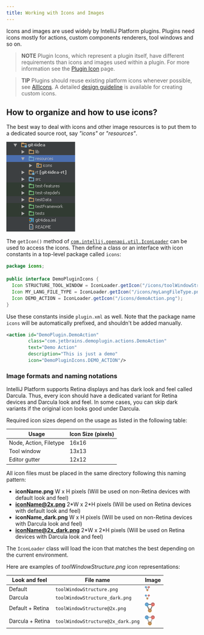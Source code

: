 ```yaml
---
title: Working with Icons and Images
---
```


Icons and images are used widely by IntelliJ Platform plugins. Plugins need icons mostly for actions, custom components renderers, tool windows and so on.

> **NOTE** Plugin Icons, which represent a plugin itself, have different requirements than icons and images used within a plugin.
For more information see the [Plugin Icon](/basics/plugin_structure/plugin_icon_file.md) page. 

> **TIP** Plugins should reuse existing platform icons whenever possible, see [AllIcons](upsource:///platform/util/src/com/intellij/icons/AllIcons.java). A detailed [design guideline](https://jetbrains.github.io/ui/principles/icons/) is available for creating custom icons.
  
## How to organize and how to use icons?

The best way to deal with icons and other image resources is to put them to a dedicated source root, say *"icons"* or *"resources"*.

![Icons](img/icons1.png)

The `getIcon()` method of [`com.intellij.openapi.util.IconLoader`](upsource:///platform/util/src/com/intellij/openapi/util/IconLoader.java) can be used to access the icons. Then define a class or an interface with icon constants in a top-level package called `icons`:

```java
package icons;

public interface DemoPluginIcons {
  Icon STRUCTURE_TOOL_WINDOW = IconLoader.getIcon("/icons/toolWindowStructure.png");
  Icon MY_LANG_FILE_TYPE = IconLoader.getIcon("/icons/myLangFileType.png");
  Icon DEMO_ACTION = IconLoader.getIcon("/icons/demoAction.png");
}
```

Use these constants inside `plugin.xml` as well. Note that the package name `icons` will be automatically prefixed, and shouldn't be added manually.

```xml
<action id="DemoPlugin.DemoAction"
        class="com.jetbrains.demoplugin.actions.DemoAction"
        text="Demo Action"
        description="This is just a demo"
        icon="DemoPluginIcons.DEMO_ACTION"/>
```

### Image formats and naming notations

IntelliJ Platform supports Retina displays and has dark look and feel called Darcula. Thus, every icon should have a dedicated variant for Retina devices and Darcula look and feel. In some cases, you can skip dark variants if the original icon looks good under Darcula.

Required icon sizes depend on the usage as listed in the following table:

| Usage | Icon Size (pixels) |
|-------|--------------------|
| Node, Action, Filetype | 16x16 |
| Tool window            | 13x13 |
| Editor gutter          | 12x12 |


All icon files must be placed in the same directory following this naming pattern:

* **iconName.png** W x H pixels (Will be used on non-Retina devices with default look and feel)
* **iconName@2x.png** 2\*W x 2\*H pixels (Will be used on Retina devices with default look and feel)
* **iconName_dark.png** W x H pixels (Will be used on non-Retina devices with Darcula look and feel)
* **iconName@2x_dark.png** 2\*W x 2\*H pixels (Will be used on Retina devices with Darcula look and feel)

The `IconLoader` class will load the icon that matches the best depending on the current environment.

Here are examples of *toolWindowStructure.png* icon representations:

| Look and feel    | File name                         | Image |
|------------------|-----------------------------------|-------|
| Default          | `toolWindowStructure.png`         | ![Tool Window Structure](img/toolWindowStructure.png) |
| Darcula          | `toolWindowStructure_dark.png`    | ![Tool Window Structure, dark](img/toolWindowStructure_dark.png) |
| Default + Retina | `toolWindowStructure@2x.png`      | ![Tool Window Structure, retina](img/toolWindowStructure@2x.png) |
| Darcula + Retina | `toolWindowStructure@2x_dark.png` | ![Tool Window Structure, retina, dark](img/toolWindowStructure@2x_dark.png) |

